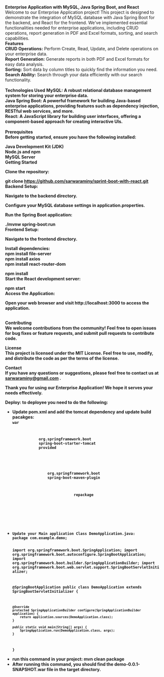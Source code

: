 <b>Enterprise Application with MySQL, Java Spring Boot, and React </b><br />
Welcome to our Enterprise Application project! This project is designed to demonstrate the integration of MySQL database with Java Spring Boot for the backend, and React for the frontend. We've implemented essential functionalities needed for enterprise applications, including CRUD operations, report generation in PDF and Excel formats, sorting, and search capabilities.
<br />
<b>Features</b><br />
<b>CRUD Operations:</b> Perform Create, Read, Update, and Delete operations on your enterprise data.<br />
<b>Report Generation:</b> Generate reports in both PDF and Excel formats for easy data analysis.<br />
<b>Sorting:</b> Sort data by column titles to quickly find the information you need.<br />
<b>Search Ability:</b> Search through your data efficiently with our search functionality.<br /><br />
<b>Technologies Used</b>
<b>MySQL:<b/> A robust relational database management system for storing your enterprise data.<br />
<b>Java Spring Boot:</b> A powerful framework for building Java-based enterprise applications, providing features such as dependency injection, RESTful web services, and more.<br />
<b>React:</b> A JavaScript library for building user interfaces, offering a component-based approach for creating interactive UIs.<br />
<br />
<b>Prerequisites</b><br />
Before getting started, ensure you have the following installed:<br />

Java Development Kit (JDK)<br />
Node.js and npm<br />
MySQL Server<br />
Getting Started<br />

Clone the repository:<br />


git clone https://github.com/sarwaraminy/sprint-boot-with-react.git<br />
Backend Setup:<br />

Navigate to the backend directory.<br />

Configure your MySQL database settings in application.properties.<br />

Run the Spring Boot application:<br />


./mvnw spring-boot:run<br />
Frontend Setup:<br />

Navigate to the frontend directory.<br />

Install dependencies:<br />
npm install file-server<br />
npm install axios<br />
npm install react-router-dom <br />

npm install<br />
Start the React development server:<br />

npm start<br />
Access the Application:<br />

Open your web browser and visit http://localhost:3000 to access the application.<br /><br />

<b>Contributing</b><br />
We welcome contributions from the community! Feel free to open issues for bug fixes or feature requests, and submit pull requests to contribute code.<br />

<b>License</b><br />
This project is licensed under the MIT License. Feel free to use, modify, and distribute the code as per the terms of the license.<br />

<b>Contact</b><br />
If you have any questions or suggestions, please feel free to contact us at sarwaraminy@gmail.com .<br />

<b>Thank you for using our Enterprise Application! We hope it serves your needs effectively</b>.<br />

<b>Deploy</b>: to deployee you need to do the following:<br />
<ul>
<li>Update pom.xml and add the tomcat dependency and update build pacakges:<br />
<b><code><packaging>war</packaging></b><br />
<p><dependency>
            <groupId>org.springframework.boot</groupId>
            <artifactId>spring-boot-starter-tomcat</artifactId>
            <scope>provided</scope>
        </dependency>
        </dependencies>
        <build>
        <plugins>
            <plugin>
                <groupId>org.springframework.boot</groupId>
                <artifactId>spring-boot-maven-plugin</artifactId>
                <executions>
                    <execution>
                        <goals>
                            <goal>repackage</goal>
                        </goals>
                    </execution>
                </executions>
            </plugin>
        </plugins>
    </build>
</li>
<li>Update your Main application Class DemoApplication.java:
package com.example.demo;

import org.springframework.boot.SpringApplication;
import org.springframework.boot.autoconfigure.SpringBootApplication;
import org.springframework.boot.builder.SpringApplicationBuilder;
import org.springframework.boot.web.servlet.support.SpringBootServletInitializer;

@SpringBootApplication
public class DemoApplication extends SpringBootServletInitializer {

    @Override
    protected SpringApplicationBuilder configure(SpringApplicationBuilder application) {
        return application.sources(DemoApplication.class);
    }

    public static void main(String[] args) {
        SpringApplication.run(DemoApplication.class, args);
    }
}
</code>
</li>
<li>run this command in your project: mvn clean package
<li>After running this command, you should find the demo-0.0.1-SNAPSHOT.war file in the target directory.</li>
</ul>